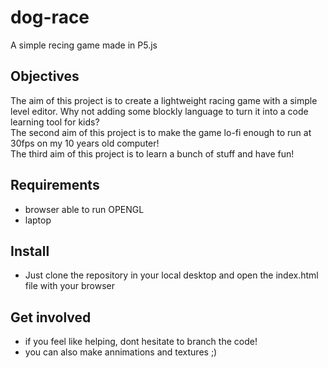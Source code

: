 # dog-race
A simple recing game made in P5.js

## Objectives
The aim of this project is to create a lightweight racing game with a simple level editor. Why not adding some blockly language to turn it into a code learning tool for kids? <br>
The second aim of this project is to make the game lo-fi enough to run at 30fps on my 10 years old computer! <br>
The third aim of this project is to learn a bunch of stuff and have fun!

## Requirements

- browser able to run OPENGL
- laptop

## Install

- Just clone the repository in your local desktop and open the index.html file with your browser

## Get involved

- if you feel like helping, dont hesitate to branch the code!
- you can also make annimations and textures ;)
